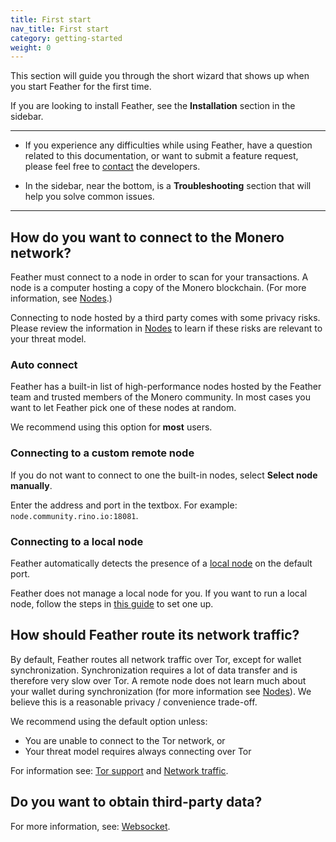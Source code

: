 ```yaml
---
title: First start
nav_title: First start
category: getting-started
weight: 0
---
```


This section will guide you through the short wizard that shows up when you start Feather for the first time.

If you are looking to install Feather, see the **Installation** section in the sidebar.

---

- If you experience any difficulties while using Feather, have a question related to this documentation, or want to submit a feature request, please feel free to [contact](report-an-issue) the developers.

- In the sidebar, near the bottom, is a **Troubleshooting** section that will help you solve common issues.

---

## How do you want to connect to the Monero network?

Feather must connect to a node in order to scan for your transactions. A node is a computer hosting a copy of the Monero blockchain. (For more information, see [Nodes](nodes).)

Connecting to node hosted by a third party comes with some privacy risks. Please review the information in [Nodes](nodes) to learn if these risks are relevant to your threat model.

### Auto connect

Feather has a built-in list of high-performance nodes hosted by the Feather team and trusted members of the Monero community. In most cases you want to let Feather pick one of these nodes at random.

We recommend using this option for **most** users.

### Connecting to a custom remote node

If you do not want to connect to one the built-in nodes, select **Select node manually**.

Enter the address and port in the textbox. For example: `node.community.rino.io:18081`.

### Connecting to a local node

Feather automatically detects the presence of a [local node](local-node) on the default port.

Feather does not manage a local node for you. 
If you want to run a local node, follow the steps in [this guide](https://moneroguides.org/tutorials/01x02-setting-up-your-own-node/) to set one up.

## How should Feather route its network traffic?

By default, Feather routes all network traffic over Tor, except for wallet synchronization. Synchronization requires a lot of data transfer and is therefore very slow over Tor. A remote node does not learn much about your wallet during synchronization (for more information see [Nodes](nodes)). We believe this is a reasonable privacy / convenience trade-off.

We recommend using the default option unless:

- You are unable to connect to the Tor network, or
- Your threat model requires always connecting over Tor

For information see: [Tor support](tor-support) and [Network traffic](network-traffic).

## Do you want to obtain third-party data?

For more information, see: [Websocket](websocket).
